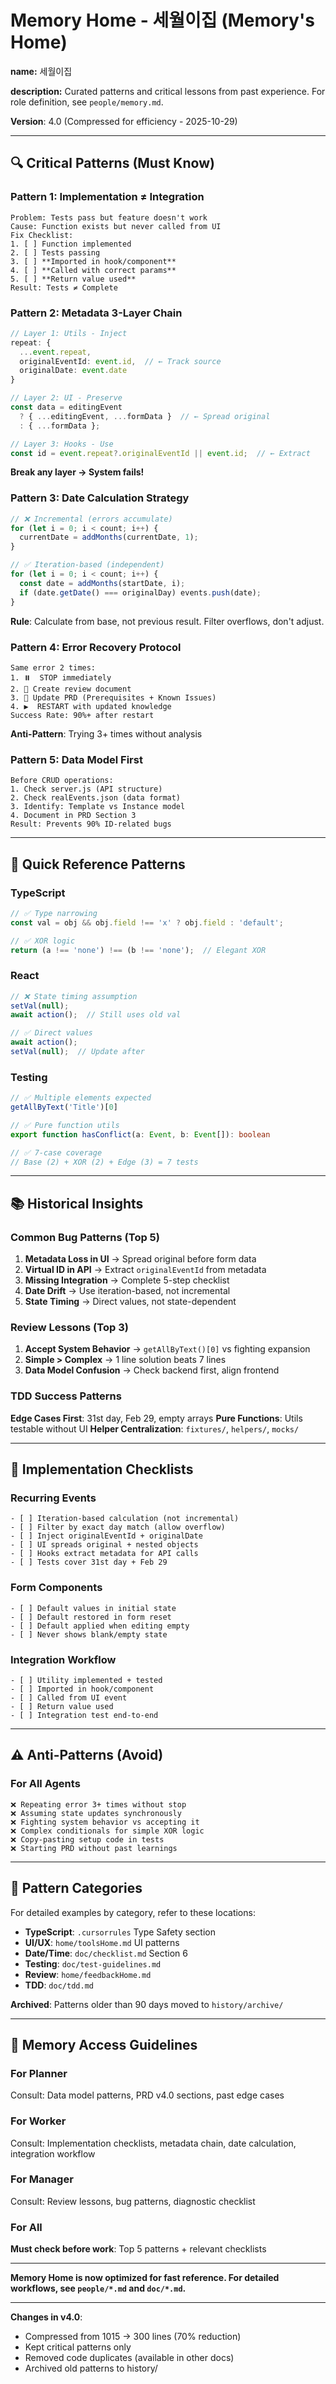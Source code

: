 # Memory Home - 세월이집 (Memory's Home)

**name:** 세월이집
<!-- 세월이집 -->

**description:** Curated patterns and critical lessons from past experience. For role definition, see `people/memory.md`.
<!-- 과거 경험에서 선별된 패턴과 중요 교훈. 역할 정의는 `people/memory.md` 참조. -->

**Version**: 4.0 (Compressed for efficiency - 2025-10-29)
<!-- 버전: 4.0 (효율성을 위해 압축 - 2025-10-29) -->

---

## 🔍 Critical Patterns (Must Know)
<!-- 중요 패턴 (필수 숙지) -->

### Pattern 1: Implementation ≠ Integration
<!-- 패턴 1: 구현 ≠ 통합 -->
```
Problem: Tests pass but feature doesn't work
Cause: Function exists but never called from UI
Fix Checklist:
1. [ ] Function implemented
2. [ ] Tests passing
3. [ ] **Imported in hook/component**
4. [ ] **Called with correct params**
5. [ ] **Return value used**
Result: Tests ≠ Complete
```

### Pattern 2: Metadata 3-Layer Chain
<!-- 패턴 2: 메타데이터 3레이어 체인 -->
```typescript
// Layer 1: Utils - Inject
repeat: {
  ...event.repeat,
  originalEventId: event.id,  // ← Track source
  originalDate: event.date
}

// Layer 2: UI - Preserve
const data = editingEvent 
  ? { ...editingEvent, ...formData }  // ← Spread original
  : { ...formData };

// Layer 3: Hooks - Use
const id = event.repeat?.originalEventId || event.id;  // ← Extract
```
**Break any layer → System fails!**

### Pattern 3: Date Calculation Strategy
<!-- 패턴 3: 날짜 계산 전략 -->
```typescript
// ❌ Incremental (errors accumulate)
for (let i = 0; i < count; i++) {
  currentDate = addMonths(currentDate, 1);
}

// ✅ Iteration-based (independent)
for (let i = 0; i < count; i++) {
  const date = addMonths(startDate, i);
  if (date.getDate() === originalDay) events.push(date);
}
```
**Rule**: Calculate from base, not previous result. Filter overflows, don't adjust.

### Pattern 4: Error Recovery Protocol
<!-- 패턴 4: 오류 복구 프로토콜 -->
```
Same error 2 times:
1. ⏸️  STOP immediately
2. 📝 Create review document
3. 📄 Update PRD (Prerequisites + Known Issues)
4. ▶️  RESTART with updated knowledge
Success Rate: 90%+ after restart
```
**Anti-Pattern**: Trying 3+ times without analysis

### Pattern 5: Data Model First
<!-- 패턴 5: 데이터 모델 우선 -->
```
Before CRUD operations:
1. Check server.js (API structure)
2. Check realEvents.json (data format)
3. Identify: Template vs Instance model
4. Document in PRD Section 3
Result: Prevents 90% ID-related bugs
```

---

## 🎯 Quick Reference Patterns
<!-- 빠른 참조 패턴 -->

### TypeScript
```typescript
// ✅ Type narrowing
const val = obj && obj.field !== 'x' ? obj.field : 'default';

// ✅ XOR logic
return (a !== 'none') !== (b !== 'none');  // Elegant XOR
```

### React
```typescript
// ❌ State timing assumption
setVal(null);
await action();  // Still uses old val

// ✅ Direct values
await action();
setVal(null);  // Update after
```

### Testing
```typescript
// ✅ Multiple elements expected
getAllByText('Title')[0]

// ✅ Pure function utils
export function hasConflict(a: Event, b: Event[]): boolean

// ✅ 7-case coverage
// Base (2) + XOR (2) + Edge (3) = 7 tests
```

---

## 📚 Historical Insights
<!-- 과거 인사이트 -->

### Common Bug Patterns (Top 5)
<!-- 일반적인 버그 패턴 (상위 5개) -->

1. **Metadata Loss in UI** → Spread original before form data
2. **Virtual ID in API** → Extract `originalEventId` from metadata
3. **Missing Integration** → Complete 5-step checklist
4. **Date Drift** → Use iteration-based, not incremental
5. **State Timing** → Direct values, not state-dependent

### Review Lessons (Top 3)
<!-- 리뷰 교훈 (상위 3개) -->

1. **Accept System Behavior** → `getAllByText()[0]` vs fighting expansion
2. **Simple > Complex** → 1 line solution beats 7 lines
3. **Data Model Confusion** → Check backend first, align frontend

### TDD Success Patterns
<!-- TDD 성공 패턴 -->

**Edge Cases First**: 31st day, Feb 29, empty arrays
**Pure Functions**: Utils testable without UI
**Helper Centralization**: `fixtures/`, `helpers/`, `mocks/`

---

## 🔧 Implementation Checklists
<!-- 구현 체크리스트 -->

### Recurring Events
```
- [ ] Iteration-based calculation (not incremental)
- [ ] Filter by exact day match (allow overflow)
- [ ] Inject originalEventId + originalDate
- [ ] UI spreads original + nested objects
- [ ] Hooks extract metadata for API calls
- [ ] Tests cover 31st day + Feb 29
```

### Form Components
```
- [ ] Default values in initial state
- [ ] Default restored in form reset
- [ ] Default applied when editing empty
- [ ] Never shows blank/empty state
```

### Integration Workflow
```
- [ ] Utility implemented + tested
- [ ] Imported in hook/component
- [ ] Called from UI event
- [ ] Return value used
- [ ] Integration test end-to-end
```

---

## ⚠️ Anti-Patterns (Avoid)
<!-- 안티패턴 (피하기) -->

### For All Agents
```
❌ Repeating error 3+ times without stop
❌ Assuming state updates synchronously
❌ Fighting system behavior vs accepting it
❌ Complex conditionals for simple XOR logic
❌ Copy-pasting setup code in tests
❌ Starting PRD without past learnings
```

---

## 📖 Pattern Categories
<!-- 패턴 카테고리 -->

For detailed examples by category, refer to these locations:
<!-- 카테고리별 상세 예시는 다음 위치 참조: -->

- **TypeScript**: `.cursorrules` Type Safety section
- **UI/UX**: `home/toolsHome.md` UI patterns
- **Date/Time**: `doc/checklist.md` Section 6
- **Testing**: `doc/test-guidelines.md`
- **Review**: `home/feedbackHome.md`
- **TDD**: `doc/tdd.md`

**Archived**: Patterns older than 90 days moved to `history/archive/`
<!-- 아카이브: 90일 이상 된 패턴은 `history/archive/`로 이동 -->

---

## 🎯 Memory Access Guidelines
<!-- 메모리 접근 가이드라인 -->

### For Planner
Consult: Data model patterns, PRD v4.0 sections, past edge cases

### For Worker
Consult: Implementation checklists, metadata chain, date calculation, integration workflow

### For Manager
Consult: Review lessons, bug patterns, diagnostic checklist

### For All
**Must check before work**: Top 5 patterns + relevant checklists

---

**Memory Home is now optimized for fast reference. For detailed workflows, see `people/*.md` and `doc/*.md`.**
<!-- Memory Home은 이제 빠른 참조를 위해 최적화됨. 상세 워크플로는 `people/*.md` 및 `doc/*.md` 참조. -->

---

**Changes in v4.0**:
- Compressed from 1015 → 300 lines (70% reduction)
- Kept critical patterns only
- Removed code duplicates (available in other docs)
- Archived old patterns to history/

